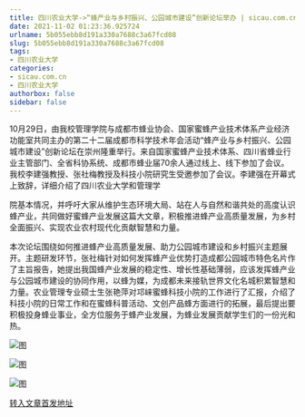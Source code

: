 ```yaml
---
title: 四川农业大学->“蜂产业与乡村振兴、公园城市建设”创新论坛举办 | sicau.com.cn
date: 2021-11-02 01:23:36.925724
urlname: 5b055ebb8d191a330a7688c3a67fcd08
slug: 5b055ebb8d191a330a7688c3a67fcd08
tags: 
- 四川农业大学
categories:
- sicau.com.cn
- 四川农业大学
authorbox: false
sidebar: false
---
```

10月29日，由我校管理学院与成都市蜂业协会、国家蜜蜂产业技术体系产业经济功能室共同主办的第二十二届成都市科学技术年会活动“蜂产业与乡村振兴、公园城市建设”创新论坛在崇州隆重举行。来自国家蜜蜂产业技术体系、四川省蜂业行业主管部门、全省科协系统、成都市蜂业届70余人通过线上、线下参加了会议。我校李建强教授、张社梅教授及科技小院研究生受邀参加了会议。李建强在开幕式上致辞，详细介绍了四川农业大学和管理学
<!--more-->
院基本情况，并呼吁大家从维护生态环境大局、站在人与自然和谐共处的高度认识蜂产业，共同做好蜜蜂产业发展这篇大文章，积极推进蜂产业高质量发展，为乡村全面振兴、实现农业农村现代化贡献智慧和力量。

本次论坛围绕如何推进蜂产业高质量发展、助力公园城市建设和乡村振兴主题展开。主题研发环节，张社梅针对如何发挥蜂产业优势打造成都公园城市特色名片作了主旨报告，她提出我国蜂产业发展的稳定性、增长性基础薄弱，应该发挥蜂产业与公园城市建设的协同作用，以蜂为媒，为成都未来接轨世界文化名城积累智慧和力量。农业管理专业硕士生张艳萍对邛崃蜜蜂科技小院的工作进行了汇报，介绍了科技小院的日常工作和在蜜蜂科普活动、文创产品蜂方面进行的拓展，最后提出要积极投身蜂业事业，全方位服务于蜂产业发展，为蜂业发展贡献学生们的一份光和热。

![图](https://news.sicau.edu.cn/__local/E/46/C1/C284D991A573FB855CD6ADFB8AB_8D77B2C3_13F65.png)

![图](https://news.sicau.edu.cn/__local/1/E8/EF/8B21C9B9C0AEF8976BCEEA77D2F_3B9091FB_7EE9E.jpg)

![图](https://news.sicau.edu.cn/__local/0/B9/66/3DFDD4FE86F11B224E619BCBCCB_EDBD8AED_90559.jpg)

[转入文章首发地址](https://news.sicau.edu.cn/info/1078/65190.htm)